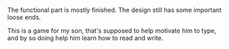 The functional part is mostly finished. The design still has some important loose ends.

This is a game for my son, that's supposed to help motivate him to type, and by so doing help him learn how to read and write.
